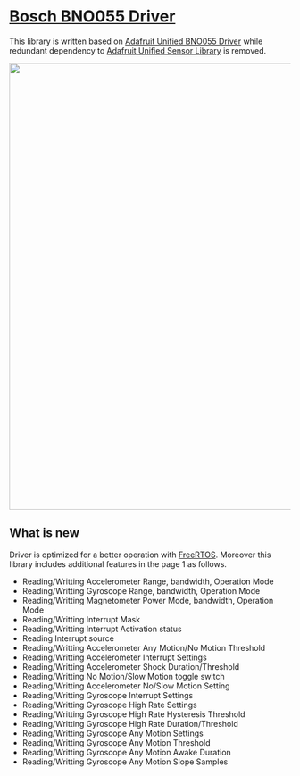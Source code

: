 # [Bosch BNO055 Driver](https://www.bosch-sensortec.com/products/smart-sensors/bno055/) 
This library is written based on [Adafruit Unified BNO055 Driver](https://github.com/adafruit/Adafruit_BNO055) while redundant dependency to [Adafruit Unified Sensor Library](https://github.com/adafruit/Adafruit_Sensor) is removed.
<p align="center">
  <img width="800px" src="https://www.bosch-sensortec.com/media/boschsensortec/products/smart_sensors/16_19/bosch-sensortec_website-relaunch_stage_bno055_res_800x450.jpg">
</p>

## What is new 
Driver is optimized for a better operation with [FreeRTOS](https://www.freertos.org/). Moreover this library includes additional features in the page 1 as follows.
- Reading/Writting Accelerometer Range, bandwidth, Operation Mode
- Reading/Writting Gyroscope Range, bandwidth, Operation Mode
- Reading/Writting Magnetometer Power Mode, bandwidth, Operation Mode
- Reading/Writting Interrupt Mask
- Reading/Writting Interrupt Activation status
- Reading Interrupt source
- Reading/Writting Accelerometer Any Motion/No Motion Threshold
- Reading/Writting Accelerometer Interrupt Settings
- Reading/Writting Accelerometer Shock Duration/Threshold
- Reading/Writting No Motion/Slow Motion toggle switch
- Reading/Writting Accelerometer No/Slow Motion Setting
- Reading/Writting Gyroscope Interrupt Settings
- Reading/Writting Gyroscope High Rate Settings
- Reading/Writting Gyroscope High Rate Hysteresis Threshold
- Reading/Writting Gyroscope High Rate Duration/Threshold
- Reading/Writting Gyroscope Any Motion Settings
- Reading/Writting Gyroscope Any Motion Threshold
- Reading/Writting Gyroscope Any Motion Awake Duration
- Reading/Writting Gyroscope Any Motion Slope Samples
